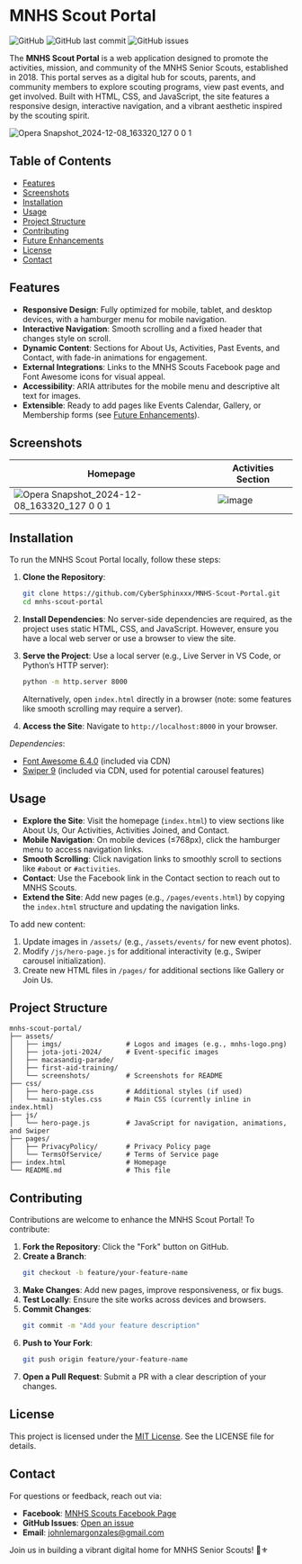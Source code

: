 # MNHS Scout Portal

![GitHub](https://img.shields.io/github/license/CyberSphinxxx/MNHS-Scout-portal)
![GitHub last commit](https://img.shields.io/github/last-commit/CyberSphinxxx/MNHS-Scout-portal)
![GitHub issues](https://img.shields.io/github/issues/CyberSphinxxx/MNHS-Scout-portal)

The **MNHS Scout Portal** is a web application designed to promote the activities, mission, and community of the MNHS Senior Scouts, established in 2018. This portal serves as a digital hub for scouts, parents, and community members to explore scouting programs, view past events, and get involved. Built with HTML, CSS, and JavaScript, the site features a responsive design, interactive navigation, and a vibrant aesthetic inspired by the scouting spirit.

![Opera Snapshot_2024-12-08_163320_127 0 0 1](https://github.com/user-attachments/assets/0971f785-663d-4569-acd7-416ac0029356)

## Table of Contents
- [Features](#features)
- [Screenshots](#screenshots)
- [Installation](#installation)
- [Usage](#usage)
- [Project Structure](#project-structure)
- [Contributing](#contributing)
- [Future Enhancements](#future-enhancements)
- [License](#license)
- [Contact](#contact)

## Features
- **Responsive Design**: Fully optimized for mobile, tablet, and desktop devices, with a hamburger menu for mobile navigation.
- **Interactive Navigation**: Smooth scrolling and a fixed header that changes style on scroll.
- **Dynamic Content**: Sections for About Us, Activities, Past Events, and Contact, with fade-in animations for engagement.
- **External Integrations**: Links to the MNHS Scouts Facebook page and Font Awesome icons for visual appeal.
- **Accessibility**: ARIA attributes for the mobile menu and descriptive alt text for images.
- **Extensible**: Ready to add pages like Events Calendar, Gallery, or Membership forms (see [Future Enhancements](#future-enhancements)).

## Screenshots
| Homepage | Activities Section |
|----------|--------------------|
| ![Opera Snapshot_2024-12-08_163320_127 0 0 1](https://github.com/user-attachments/assets/0971f785-663d-4569-acd7-416ac0029356) | ![image](https://github.com/user-attachments/assets/009297f1-26f1-446f-9686-ad70b0d72c3a)|

## Installation
To run the MNHS Scout Portal locally, follow these steps:

1. **Clone the Repository**:
   ```bash
   git clone https://github.com/CyberSphinxxx/MNHS-Scout-Portal.git
   cd mnhs-scout-portal
   ```

2. **Install Dependencies**:
   No server-side dependencies are required, as the project uses static HTML, CSS, and JavaScript. However, ensure you have a local web server or use a browser to view the site.

3. **Serve the Project**:
   Use a local server (e.g., Live Server in VS Code, or Python’s HTTP server):
   ```bash
   python -m http.server 8000
   ```
   Alternatively, open `index.html` directly in a browser (note: some features like smooth scrolling may require a server).

4. **Access the Site**:
   Navigate to `http://localhost:8000` in your browser.

*Dependencies*:
- [Font Awesome 6.4.0](https://cdnjs.com/libraries/font-awesome) (included via CDN)
- [Swiper 9](https://swiperjs.com/) (included via CDN, used for potential carousel features)

## Usage
- **Explore the Site**: Visit the homepage (`index.html`) to view sections like About Us, Our Activities, Activities Joined, and Contact.
- **Mobile Navigation**: On mobile devices (≤768px), click the hamburger menu to access navigation links.
- **Smooth Scrolling**: Click navigation links to smoothly scroll to sections like `#about` or `#activities`.
- **Contact**: Use the Facebook link in the Contact section to reach out to MNHS Scouts.
- **Extend the Site**: Add new pages (e.g., `/pages/events.html`) by copying the `index.html` structure and updating the navigation links.

To add new content:
1. Update images in `/assets/` (e.g., `/assets/events/` for new event photos).
2. Modify `/js/hero-page.js` for additional interactivity (e.g., Swiper carousel initialization).
3. Create new HTML files in `/pages/` for additional sections like Gallery or Join Us.

## Project Structure
```
mnhs-scout-portal/
├── assets/
│   ├── imgs/                # Logos and images (e.g., mnhs-logo.png)
│   ├── jota-joti-2024/      # Event-specific images
│   ├── macasandig-parade/
│   ├── first-aid-training/
│   └── screenshots/         # Screenshots for README
├── css/
│   ├── hero-page.css        # Additional styles (if used)
│   └── main-styles.css      # Main CSS (currently inline in index.html)
├── js/
│   └── hero-page.js         # JavaScript for navigation, animations, and Swiper
├── pages/
│   ├── PrivacyPolicy/       # Privacy Policy page
│   └── TermsOfService/      # Terms of Service page
├── index.html               # Homepage
└── README.md                # This file
```

## Contributing
Contributions are welcome to enhance the MNHS Scout Portal! To contribute:

1. **Fork the Repository**: Click the "Fork" button on GitHub.
2. **Create a Branch**:
   ```bash
   git checkout -b feature/your-feature-name
   ```
3. **Make Changes**: Add new pages, improve responsiveness, or fix bugs.
4. **Test Locally**: Ensure the site works across devices and browsers.
5. **Commit Changes**:
   ```bash
   git commit -m "Add your feature description"
   ```
6. **Push to Your Fork**:
   ```bash
   git push origin feature/your-feature-name
   ```
7. **Open a Pull Request**: Submit a PR with a clear description of your changes.

## License
This project is licensed under the [MIT License](LICENSE). See the LICENSE file for details.

## Contact
For questions or feedback, reach out via:
- **Facebook**: [MNHS Scouts Facebook Page](https://www.facebook.com/profile.php?id=61557115374649)
- **GitHub Issues**: [Open an issue](https://github.com/yourusername/mnhs-scout-portal/issues)
- **Email**: johnlemargonzales@gmail.com

Join us in building a vibrant digital home for MNHS Senior Scouts! 🌲⚜️
